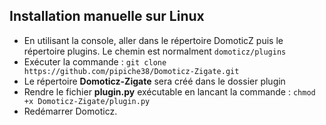 ## Installation manuelle sur Linux

* En utilisant la console, aller dans le répertoire DomoticZ puis le répertoire plugins. Le chemin est normalment <code>domoticz/plugins</code>
* Exécuter la commande : `git clone https://github.com/pipiche38/Domoticz-Zigate.git`
* Le répertoire __Domoticz-Zigate__ sera créé dans le dossier plugin
* Rendre le fichier __plugin.py__ exécutable en lancant la commande : `chmod +x Domoticz-Zigate/plugin.py`
* Redémarrer Domoticz.
